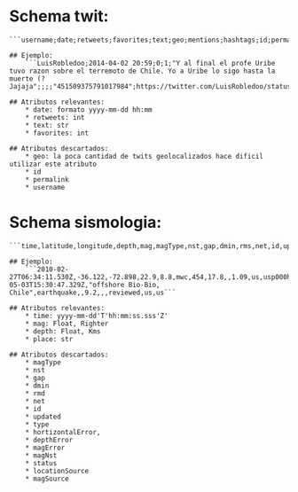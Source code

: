 # Schema twit:
	```username;date;retweets;favorites;text;geo;mentions;hashtags;id;permalink```
	
	## Ejemplo:
		```LuisRobledoo;2014-04-02 20:59;0;1;"Y al final el profe Uribe tuvo razon sobre el terremoto de Chile. Yo a Uribe lo sigo hasta la muerte (? Jajaja";;;;"451509375791017984";https://twitter.com/LuisRobledoo/status/451509375791017984```

	## Atributos relevantes:
		* date: formato yyyy-mm-dd hh:mm
		* retweets: int
		* text: str
		* favorites: int
		
	## Atributos descartados:
		* geo: la poca cantidad de twits geolocalizados hace dificil utilizar este atributo
		* id
		* permalink
		* username
		
		

# Schema sismologia:
	```time,latitude,longitude,depth,mag,magType,nst,gap,dmin,rms,net,id,updated,place,type,horizontalError,depthError,magError,magNst,status,locationSource,magSource```

	## Ejemplo:
		```2010-02-27T06:34:11.530Z,-36.122,-72.898,22.9,8.8,mwc,454,17.8,,1.09,us,usp000h7rf,2016-05-03T15:30:47.329Z,"offshore Bio-Bio, Chile",earthquake,,9.2,,,reviewed,us,us```

	## Atributos relevantes:
		* time: yyyy-mm-dd'T'hh:mm:ss.sss'Z'
		* mag: Float, Righter
		* depth: Float, Kms
		* place: str
	
	## Atributos descartados:
		* magType
		* nst
		* gap 
		* dmin 
		* rmd 
		* net 
		* id 
		* updated
		* type
		* hortizontalError,
		* depthError
		* magError
		* magNst
		* status
		* locationSource
		* magSource